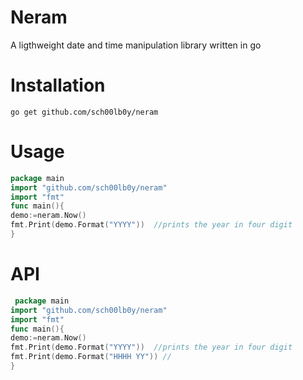 # Neram
   A ligthweight date and time manipulation library written in go
# Installation
```
go get github.com/sch00lb0y/neram
```
# Usage
 ``` go
 package main
 import "github.com/sch00lb0y/neram"
 import "fmt"
 func main(){
 demo:=neram.Now()
 fmt.Print(demo.Format("YYYY"))  //prints the year in four digit
 }
 ```
# API
 ```go
  package main
 import "github.com/sch00lb0y/neram"
 import "fmt"
 func main(){
 demo:=neram.Now()
 fmt.Print(demo.Format("YYYY"))  //prints the year in four digit
 fmt.Print(demo.Format("HHHH YY")) //
 }
 ```
